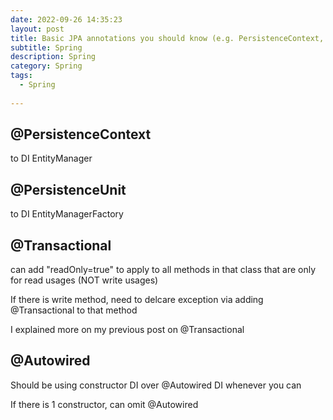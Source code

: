 ```yaml
---
date: 2022-09-26 14:35:23
layout: post
title: Basic JPA annotations you should know (e.g. PersistenceContext, Transactional, etc)
subtitle: Spring 
description: Spring 
category: Spring
tags:
  - Spring
  
---
```



## @PersistenceContext
to DI EntityManager

## @PersistenceUnit
to DI EntityManagerFactory

## @Transactional
can add "readOnly=true" to apply to all methods in that class
that are only for read usages (NOT write usages)

If there is write method, need to delcare exception via
adding @Transactional to that method

I explained more on my previous post on @Transactional

## @Autowired
Should be using constructor DI over @Autowired DI whenever you
can

If there is 1 constructor, can omit @Autowired
